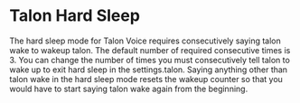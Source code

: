 # Talon Hard Sleep
The hard sleep mode for Talon Voice requires consecutively saying talon wake to wakeup talon. The default number of required consecutive times is 3. You can change the number of times you must consecutively tell talon to wake up to exit hard sleep in the settings.talon. Saying anything other than talon wake in the hard sleep mode resets the wakeup counter so that you would have to start saying talon wake again from the beginning. 
